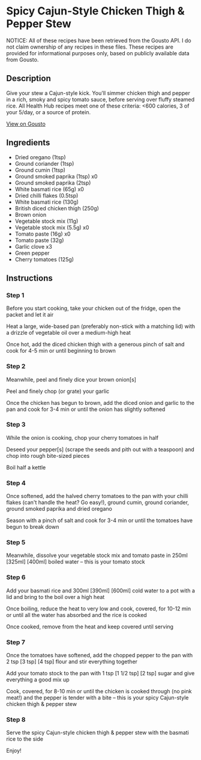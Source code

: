 # Spicy Cajun-Style Chicken Thigh & Pepper Stew

NOTICE: All of these recipes have been retrieved from the Gousto API. I do not claim ownership of any recipes in these files. These recipes are provided for informational purposes only, based on publicly available data from Gousto.

## Description

Give your stew a Cajun-style kick. You'll simmer chicken thigh and pepper in a rich, smoky and spicy tomato sauce, before serving over fluffy steamed rice. All Health Hub recipes meet one of these criteria: <600 calories, 3 of your 5/day, or a source of protein.

[View on Gousto](https://www.gousto.co.uk/recipes/cookbook/spicy-cajun-style-chicken-thigh-green-pepper-stew)

## Ingredients

- Dried oregano (1tsp)
- Ground coriander (1tsp)
- Ground cumin (1tsp)
- Ground smoked paprika (1tsp) x0
- Ground smoked paprika (2tsp)
- White basmati rice (65g) x0
- Dried chilli flakes (0.5tsp)
- White basmati rice (130g)
- British diced chicken thigh (250g)
- Brown onion
- Vegetable stock mix (11g)
- Vegetable stock mix (5.5g) x0
- Tomato paste (16g) x0
- Tomato paste (32g)
- Garlic clove x3
- Green pepper
- Cherry tomatoes (125g)

## Instructions


### Step 1

Before you start cooking, take your chicken out of the fridge, open the packet and let it air

Heat a large, wide-based pan (preferably non-stick with a matching lid) with a drizzle of vegetable oil over a medium-high heat

Once hot, add the diced chicken thigh with a generous pinch of salt and cook for 4-5 min or until beginning to brown


### Step 2

Meanwhile, peel and finely dice your brown onion[s]

Peel and finely chop (or grate) your garlic

Once the chicken has begun to brown, add the diced onion and garlic to the pan and cook for 3-4 min or until the onion has slightly softened


### Step 3

While the onion is cooking, chop your cherry tomatoes in half

Deseed your pepper[s] (scrape the seeds and pith out with a teaspoon) and chop into rough bite-sized pieces

Boil half a kettle


### Step 4

Once softened, add the halved cherry tomatoes to the pan with your chilli flakes (can't handle the heat? Go easy!), ground cumin, ground coriander, ground smoked paprika and dried oregano

Season with a pinch of salt and cook for 3-4 min or until the tomatoes have begun to break down


### Step 5

Meanwhile, dissolve your vegetable stock mix and tomato paste in 250ml <span class="text-purple">[325ml]</span> <span class="text-danger">[400ml] </span>boiled water – this is your tomato stock


### Step 6

Add your basmati rice and 300ml <span class="text-purple">[390ml]</span> <span class="text-danger">[600ml] </span>cold water to a pot with a lid and bring to the boil over a high heat

Once boiling, reduce the heat to very low and cook, covered, for 10-12 min or until all the water has absorbed and the rice is cooked

Once cooked, remove from the heat and keep covered until serving


### Step 7

Once the tomatoes have softened, add the chopped pepper to the pan with 2 tsp <span class="text-purple">[3 tsp]</span> <span class="text-danger">[4 tsp] </span>flour and stir everything together

Add your tomato stock to the pan with 1 tsp <span class="text-purple">[1 1/2 tsp]</span> <span class="text-danger">[2 tsp]</span> sugar and give everything a good mix up

Cook, covered, for 8-10 min or until the chicken is cooked through (no pink meat!) and the pepper is tender with a bite – this is your spicy Cajun-style chicken thigh & pepper stew

### Step 8

Serve the spicy Cajun-style chicken thigh & pepper stew with the basmati rice to the side

Enjoy!

